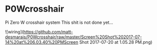 # P0Wcrosshair
Pi Zero W crosshair system
This shit is not done yet...

![wiring](https://github.com/matt-desmarais/P0Wcrosshair/raw/master/Screen%20Shot%202017-07-14%20at%206.03.40%20PMScreen Shot 2017-07-20 at 1.05.28 PM.png)
